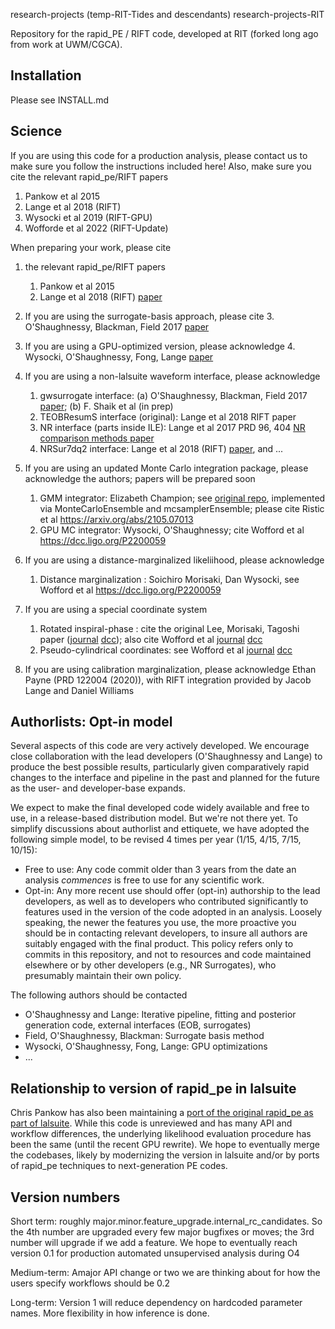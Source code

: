 research-projects (temp-RIT-Tides and descendants)
research-projects-RIT

Repository for the rapid_PE / RIFT code, developed at RIT (forked long ago from work at UWM/CGCA).

## Installation

Please see INSTALL.md

## Science

If you are using this code for a production analysis, please contact us to make sure you follow the instructions included here!
Also, make sure you cite the relevant rapid_pe/RIFT papers

 1.  Pankow et al 2015
 2.  Lange et al 2018 (RIFT)
 3.  Wysocki et al 2019 (RIFT-GPU)
 4.  Wofforde et al 2022 (RIFT-Update)

When preparing your work, please cite 

 1. the relevant rapid_pe/RIFT papers
     1.  Pankow et al 2015
     2.  Lange et al 2018 (RIFT) [paper](https://arxiv.org/abs/1805.10457)
 
 2. If you are using the surrogate-basis approach, please cite
     3. O'Shaughnessy, Blackman, Field 2017 [paper](http://adsabs.harvard.edu/abs/2017CQGra..34n4002O)

 3. If you are using a GPU-optimized version, please acknowledge
     4.  Wysocki, O'Shaughnessy,  Fong, Lange [paper](https://arxiv.org/abs/1902.04934)

 4. If you are using a non-lalsuite waveform interface, please acknowledge
     1.  gwsurrogate interface: (a) O'Shaughnessy, Blackman, Field 2017 [paper](http://adsabs.harvard.edu/abs/2017CQGra..34n4002O); (b) F. Shaik et al (in prep)
     2.  TEOBResumS interface (original):  Lange et al 2018 RIFT paper
     3.  NR interface (parts inside ILE): Lange et al 2017 PRD 96, 404 [NR comparison methods paper](http://adsabs.harvard.edu/abs/2017PhRvD..96j4041L)
     4.  NRSur7dq2 interface: Lange et al 2018 (RIFT) [paper](https://arxiv.org/abs/1805.10457), and ...

  5. If you are using an updated Monte Carlo integration package, please acknowledge the authors; papers will be prepared soon
     1.  GMM integrator: Elizabeth Champion; see [original repo](https://git.ligo.org/benjamin.champion/Monte-Carlo-Integrator), implemented via MonteCarloEnsemble and mcsamplerEnsemble; please cite Ristic et al https://arxiv.org/abs/2105.07013
     2.  GPU MC integrator:  Wysocki, O'Shaughnessy; cite Wofford et al https://dcc.ligo.org/P2200059

  6. If you are using a distance-marginalized likeliihood, please acknowledge 
     1. Distance marginalization : Soichiro Morisaki, Dan Wysocki, see  Wofford et al https://dcc.ligo.org/P2200059

  7. If you are using a special coordinate system
     1. Rotated inspiral-phase : cite the original Lee, Morisaki, Tagoshi paper ([journal](https://journals.aps.org/prd/abstract/10.1103/PhysRevD.105.124057) [dcc](https://dcc.ligo.org/LIGO-P2200037)); also cite Wofford et al  [journal](https://journals.aps.org/prd/abstract/10.1103/PhysRevD.107.024040) [dcc](https://dcc.ligo.org/P2200059)
     1. Pseudo-cylindrical coordinates: see Wofford et al   [journal](https://journals.aps.org/prd/abstract/10.1103/PhysRevD.107.024040) [dcc](https://dcc.ligo.org/P2200059)
  
  8. If you are using calibration marginalization, please acknowledge Ethan Payne  (PRD 122004 (2020)), with RIFT integration provided by Jacob Lange and Daniel Williams

## Authorlists: Opt-in model
Several aspects of this code are very actively developed.  We encourage  close collaboration with the lead developers (O'Shaughnessy and Lange) to produce the best possible results, particularly given comparatively rapid changes to the interface and pipeline in the past and planned for the future as the user- and developer-base expands.

We expect to make the final developed code widely available and free to use, in a release-based distribution model.  But we're not there yet.  To simplify discussions about authorlist and ettiquete, we have adopted the following simple model, to be revised 4 times per year (1/15, 4/15, 7/15, 10/15):  
 * Free to use: Any code commit older than 3 years from the date an analysis <i>commences</i> is free to use for any scientific work.  
 * Opt-in: Any more recent use should offer (opt-in) authorship to the lead developers, as well as to developers who contributed significantly to features used in the version of the code adopted in an analysis.  Loosely speaking, the newer the features you use, the more proactive you should be in contacting relevant developers, to insure all authors are suitably engaged with the final product.
This policy refers only to commits in this repository, and not to resources and code maintained elsewhere or by other developers (e.g., NR Surrogates), who presumably maintain their own policy.


The following authors should be contacted 
  * O'Shaughnessy and Lange: Iterative pipeline, fitting and posterior generation code, external interfaces (EOB, surrogates)
  * Field, O'Shaughnessy, Blackman: Surrogate basis method 
  * Wysocki, O'Shaughnessy,  Fong, Lange: GPU optimizations
  * ...

## Relationship to version of rapid_pe in lalsuite
Chris Pankow has also been maintaining a [port of the original rapid_pe as part of lalsuite](https://github.com/lscsoft/lalsuite/tree/master/lalinference/python/lalinference/rapid_pe). While this code is unreviewed and has many API and workflow differences, the underlying likelihood evaluation procedure has been the same (until the recent GPU rewrite).  We hope to eventually merge the codebases, likely by modernizing the version in lalsuite and/or by ports of rapid_pe techniques to next-generation PE codes.


## Version numbers

Short term: roughly major.minor.feature_upgrade.internal_rc_candidates.   So the 4th number are upgraded every few major bugfixes or moves; the 3rd number will upgrade if we add a feature.  We hope to eventually reach version 0.1 for production automated unsupervised analysis during O4

Medium-term: Amajor API change or two we are thinking about for how the users specify workflows should be 0.2

Long-term: Version 1 will reduce dependency on hardcoded parameter names. More flexibility in how inference is done. 
